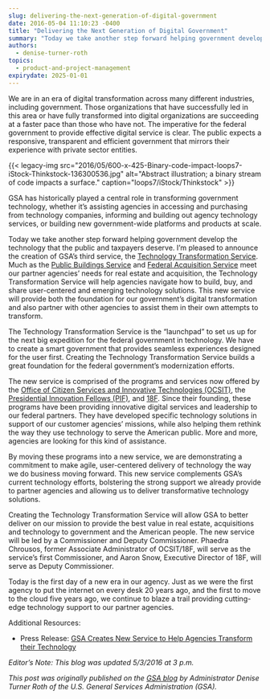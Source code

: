```yaml
---
slug: delivering-the-next-generation-of-digital-government
date: 2016-05-04 11:10:23 -0400
title: "Delivering the Next Generation of Digital Government"
summary: "Today we take another step forward helping government develop the technology that the public and taxpayers deserve. I’m pleased to announce the creation of GSA’s third service, the Technology Transformation Service; the launchpad to set us up for the next big expedition for the federal government in technology."
authors:
  - denise-turner-roth
topics:
  - product-and-project-management
expirydate: 2025-01-01
---
```


We are in an era of digital transformation across many different industries, including government. Those organizations that have successfully led in this area or have fully transformed into digital organizations are succeeding at a faster pace than those who have not. The imperative for the federal government to provide effective digital service is clear. The public expects a responsive, transparent and efficient government that mirrors their experience with private sector entities.

{{< legacy-img src="2016/05/600-x-425-Binary-code-impact-loops7-iStock-Thinkstock-136300536.jpg" alt="Abstract illustration; a binary stream of code impacts a surface." caption="loops7/iStock/Thinkstock" >}} 

GSA has historically played a central role in transforming government technology, whether it’s assisting agencies in accessing and purchasing from technology companies, informing and building out agency technology services, or building new government-wide platforms and products at scale.

Today we take another step forward helping government develop the technology that the public and taxpayers deserve. I’m pleased to announce the creation of GSA’s third service, the [Technology Transformation Service](https://www.gsa.gov/about-us/organization/federal-acquisition-service/technology-transformation-services). Much as the [Public Buildings Service](https://www.gsa.gov/about-us/organization/public-buildings-service) and [Federal Acquisition Service](https://www.gsa.gov/about-us/organization/federal-acquisition-service) meet our partner agencies’ needs for real estate and acquisition, the Technology Transformation Service will help agencies navigate how to build, buy, and share user-centered and emerging technology solutions. This new service will provide both the foundation for our government’s digital transformation and also partner with other agencies to assist them in their own attempts to transform.

The Technology Transformation Service is the “launchpad” to set us up for the next big expedition for the federal government in technology. We have to create a smart government that provides seamless experiences designed for the user first. Creating the Technology Transformation Service builds a great foundation for the federal government’s modernization efforts.

The new service is comprised of the programs and services now offered by the [Office of Citizen Services and Innovative Technologies (OCSIT)](https://www.gsa.gov/about-us/organization/federal-acquisition-service/technology-transformation-services/tts-solutions), the [Presidential Innovation Fellows (PIF)](https://www.gsa.gov/about-us/organization/federal-acquisition-service/technology-transformation-services/the-presidential-innovation-fellows), and [18F](https://www.gsa.gov/about-us/organization/federal-acquisition-service/technology-transformation-services/18f). Since their founding, these programs have been providing innovative digital services and leadership to our federal partners. They have developed specific technology solutions in support of our customer agencies’ missions, while also helping them rethink the way they use technology to serve the American public. More and more, agencies are looking for this kind of assistance.

By moving these programs into a new service, we are demonstrating a commitment to make agile, user-centered delivery of technology the way we do business moving forward. This new service complements GSA’s current technology efforts, bolstering the strong support we already provide to partner agencies and allowing us to deliver transformative technology solutions.

Creating the Technology Transformation Service will allow GSA to better deliver on our mission to provide the best value in real estate, acquisitions and technology to government and the American people. The new service will be led by a Commissioner and Deputy Commissioner. Phaedra Chrousos, former Associate Administrator of OCSIT/18F, will serve as the service’s first Commissioner, and Aaron Snow, Executive Director of 18F, will serve as Deputy Commissioner.

Today is the first day of a new era in our agency. Just as we were the first agency to put the internet on every desk 20 years ago, and the first to move to the cloud five years ago, we continue to blaze a trail providing cutting-edge technology support to our partner agencies.

Additional Resources:

  * Press Release: [GSA Creates New Service to Help Agencies Transform their Technology](https://www.gsa.gov/about-us/newsroom/news-releases/gsa-creates-new-service-to-help-agencies-transform-05032016)

_Editor’s Note: This blog was updated 5/3/2016 at 3 p.m._

_This post was originally published on the [GSA blog](https://www.gsa.gov/blog/2016/12/27/delivering-the-next-generation-of-digital-government) by Administrator Denise Turner Roth of the U.S. General Services Administration (GSA)._
